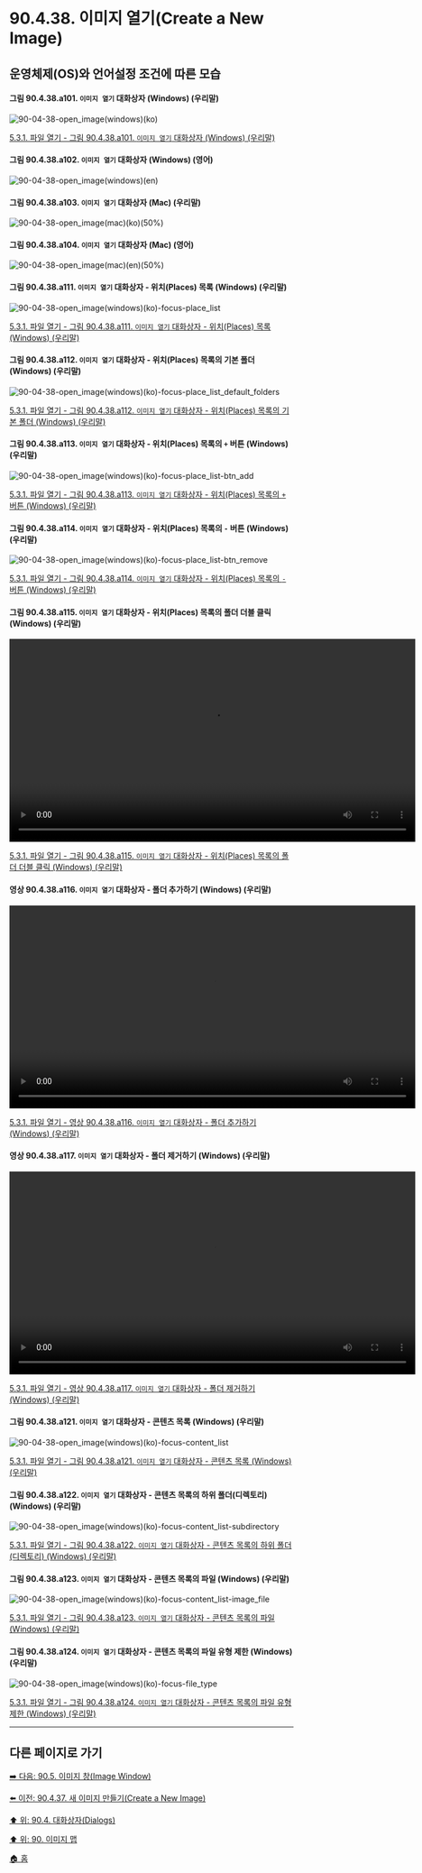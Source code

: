 # 90.4.38. 이미지 열기(Create a New Image)
## 운영체제(OS)와 언어설정 조건에 따른 모습
#### 그림 90.4.38.a101. `이미지 열기` 대화상자 (Windows) (우리말)
![90-04-38-open_image(windows)(ko)](https://github.com/wonder13662/gimp/assets/15767104/208d13e1-6dd5-482a-be16-3288a358895d)

[5.3.1. 파일 열기 - 그림 90.4.38.a101. `이미지 열기` 대화상자 (Windows) (우리말)](https://wonder13662.github.io/gimp/2.10.36_ko/05-03-01-open-file.html#%EA%B7%B8%EB%A6%BC-90438a101-%EC%9D%B4%EB%AF%B8%EC%A7%80-%EC%97%B4%EA%B8%B0-%EB%8C%80%ED%99%94%EC%83%81%EC%9E%90-windows-%EC%9A%B0%EB%A6%AC%EB%A7%90)

#### 그림 90.4.38.a102. `이미지 열기` 대화상자 (Windows) (영어)
![90-04-38-open_image(windows)(en)](https://github.com/wonder13662/gimp/assets/15767104/dfbe60d4-d33f-41d0-996d-cc71f2291c9d)

#### 그림 90.4.38.a103. `이미지 열기` 대화상자 (Mac) (우리말)
![90-04-38-open_image(mac)(ko)(50%)](https://github.com/wonder13662/gimp/assets/15767104/98d9155f-e3ec-49f5-ae5f-ef8252983697)

#### 그림 90.4.38.a104. `이미지 열기` 대화상자 (Mac) (영어)
![90-04-38-open_image(mac)(en)(50%)](https://github.com/wonder13662/gimp/assets/15767104/44af20cd-d2d5-4d33-a0fc-a7c289201b5b)

#### 그림 90.4.38.a111. `이미지 열기` 대화상자 - 위치(Places) 목록 (Windows) (우리말)
![90-04-38-open_image(windows)(ko)-focus-place_list](https://github.com/wonder13662/gimp/assets/15767104/9395a68d-1c2a-4fc2-a690-9952a690f276)

[5.3.1. 파일 열기 - 그림 90.4.38.a111. `이미지 열기` 대화상자 - 위치(Places) 목록 (Windows) (우리말)](https://wonder13662.github.io/gimp/2.10.36_ko/05-03-01-open-file.html#%EA%B7%B8%EB%A6%BC-90438a111-%EC%9D%B4%EB%AF%B8%EC%A7%80-%EC%97%B4%EA%B8%B0-%EB%8C%80%ED%99%94%EC%83%81%EC%9E%90---%EC%9C%84%EC%B9%98places-%EB%AA%A9%EB%A1%9D-windows-%EC%9A%B0%EB%A6%AC%EB%A7%90)

#### 그림 90.4.38.a112. `이미지 열기` 대화상자 - 위치(Places) 목록의 기본 폴더 (Windows) (우리말)
![90-04-38-open_image(windows)(ko)-focus-place_list_default_folders](https://github.com/wonder13662/gimp/assets/15767104/e2b038c2-8142-42c0-86a6-392fe5daf53a)

[5.3.1. 파일 열기 - 그림 90.4.38.a112. `이미지 열기` 대화상자 - 위치(Places) 목록의 기본 폴더 (Windows) (우리말)](https://wonder13662.github.io/gimp/2.10.36_ko/05-03-01-open-file.html#%EA%B7%B8%EB%A6%BC-90438a112-%EC%9D%B4%EB%AF%B8%EC%A7%80-%EC%97%B4%EA%B8%B0-%EB%8C%80%ED%99%94%EC%83%81%EC%9E%90---%EC%9C%84%EC%B9%98places-%EB%AA%A9%EB%A1%9D%EC%9D%98-%EA%B8%B0%EB%B3%B8-%ED%8F%B4%EB%8D%94-windows-%EC%9A%B0%EB%A6%AC%EB%A7%90)

#### 그림 90.4.38.a113. `이미지 열기` 대화상자 - 위치(Places) 목록의 `+` 버튼 (Windows) (우리말)
![90-04-38-open_image(windows)(ko)-focus-place_list-btn_add](https://github.com/wonder13662/gimp/assets/15767104/bada7425-8039-46d7-ace5-e85d466dccc4)

[5.3.1. 파일 열기 - 그림 90.4.38.a113. `이미지 열기` 대화상자 - 위치(Places) 목록의 `+` 버튼 (Windows) (우리말)](https://wonder13662.github.io/gimp/2.10.36_ko/05-03-01-open-file.html#%EA%B7%B8%EB%A6%BC-90438a113-%EC%9D%B4%EB%AF%B8%EC%A7%80-%EC%97%B4%EA%B8%B0-%EB%8C%80%ED%99%94%EC%83%81%EC%9E%90---%EC%9C%84%EC%B9%98places-%EB%AA%A9%EB%A1%9D%EC%9D%98--%EB%B2%84%ED%8A%BC-windows-%EC%9A%B0%EB%A6%AC%EB%A7%90)

#### 그림 90.4.38.a114. `이미지 열기` 대화상자 - 위치(Places) 목록의 `-` 버튼 (Windows) (우리말)
![90-04-38-open_image(windows)(ko)-focus-place_list-btn_remove](https://github.com/wonder13662/gimp/assets/15767104/2c0fea1e-4006-42b0-9faa-0f12c7594ce2)

[5.3.1. 파일 열기 - 그림 90.4.38.a114. `이미지 열기` 대화상자 - 위치(Places) 목록의 `-` 버튼 (Windows) (우리말)](https://wonder13662.github.io/gimp/2.10.36_ko/05-03-01-open-file.html#%EA%B7%B8%EB%A6%BC-90438a114-%EC%9D%B4%EB%AF%B8%EC%A7%80-%EC%97%B4%EA%B8%B0-%EB%8C%80%ED%99%94%EC%83%81%EC%9E%90---%EC%9C%84%EC%B9%98places-%EB%AA%A9%EB%A1%9D%EC%9D%98---%EB%B2%84%ED%8A%BC-windows-%EC%9A%B0%EB%A6%AC%EB%A7%90)

#### 그림 90.4.38.a115. `이미지 열기` 대화상자 - 위치(Places) 목록의 폴더 더블 클릭 (Windows) (우리말)
<video controls="controls" width="720" src="https://github.com/wonder13662/gimp/assets/15767104/c792bbc8-26cc-49a7-b2de-6c66008ec909"></video>

[5.3.1. 파일 열기 - 그림 90.4.38.a115. `이미지 열기` 대화상자 - 위치(Places) 목록의 폴더 더블 클릭 (Windows) (우리말)](https://wonder13662.github.io/gimp/2.10.36_ko/05-03-01-open-file.html#%EA%B7%B8%EB%A6%BC-90438a115-%EC%9D%B4%EB%AF%B8%EC%A7%80-%EC%97%B4%EA%B8%B0-%EB%8C%80%ED%99%94%EC%83%81%EC%9E%90---%EC%9C%84%EC%B9%98places-%EB%AA%A9%EB%A1%9D%EC%9D%98-%ED%8F%B4%EB%8D%94-%EB%8D%94%EB%B8%94-%ED%81%B4%EB%A6%AD-windows-%EC%9A%B0%EB%A6%AC%EB%A7%90)

#### 영상 90.4.38.a116. `이미지 열기` 대화상자 - 폴더 추가하기 (Windows) (우리말)
<video controls="controls" width="720" src="https://github.com/wonder13662/gimp/assets/15767104/8c68793e-8495-406d-86f0-71860f5a8741"></video>

[5.3.1. 파일 열기 - 영상 90.4.38.a116. `이미지 열기` 대화상자 - 폴더 추가하기 (Windows) (우리말)](https://wonder13662.github.io/gimp/2.10.36_ko/05-03-01-open-file.html#%EC%98%81%EC%83%81-90438a116-%EC%9D%B4%EB%AF%B8%EC%A7%80-%EC%97%B4%EA%B8%B0-%EB%8C%80%ED%99%94%EC%83%81%EC%9E%90---%ED%8F%B4%EB%8D%94-%EC%B6%94%EA%B0%80%ED%95%98%EA%B8%B0-windows-%EC%9A%B0%EB%A6%AC%EB%A7%90)

#### 영상 90.4.38.a117. `이미지 열기` 대화상자 - 폴더 제거하기 (Windows) (우리말)
<video controls="controls" width="720" src="https://github.com/wonder13662/gimp/assets/15767104/336620da-9ae1-4d7e-a102-5199c0449001"></video>

[5.3.1. 파일 열기 - 영상 90.4.38.a117. `이미지 열기` 대화상자 - 폴더 제거하기 (Windows) (우리말)](https://wonder13662.github.io/gimp/2.10.36_ko/05-03-01-open-file.html#%EC%98%81%EC%83%81-90438a117-%EC%9D%B4%EB%AF%B8%EC%A7%80-%EC%97%B4%EA%B8%B0-%EB%8C%80%ED%99%94%EC%83%81%EC%9E%90---%ED%8F%B4%EB%8D%94-%EC%A0%9C%EA%B1%B0%ED%95%98%EA%B8%B0-windows-%EC%9A%B0%EB%A6%AC%EB%A7%90)

#### 그림 90.4.38.a121. `이미지 열기` 대화상자 - 콘텐츠 목록 (Windows) (우리말)
![90-04-38-open_image(windows)(ko)-focus-content_list](https://github.com/wonder13662/gimp/assets/15767104/d2fa06b0-52b7-4b39-a993-ffa4232b5ba9)

[5.3.1. 파일 열기 - 그림 90.4.38.a121. `이미지 열기` 대화상자 - 콘텐츠 목록 (Windows) (우리말)]()

#### 그림 90.4.38.a122. `이미지 열기` 대화상자 - 콘텐츠 목록의 하위 폴더(디렉토리) (Windows) (우리말)
![90-04-38-open_image(windows)(ko)-focus-content_list-subdirectory](https://github.com/wonder13662/gimp/assets/15767104/da0dcebb-81fc-4668-ab6a-05ee7ab4d4ba)

[5.3.1. 파일 열기 - 그림 90.4.38.a122. `이미지 열기` 대화상자 - 콘텐츠 목록의 하위 폴더(디렉토리) (Windows) (우리말)]()

#### 그림 90.4.38.a123. `이미지 열기` 대화상자 - 콘텐츠 목록의 파일 (Windows) (우리말)
![90-04-38-open_image(windows)(ko)-focus-content_list-image_file](https://github.com/wonder13662/gimp/assets/15767104/36aa5cf7-6627-48d7-b49f-c383298b7261)

[5.3.1. 파일 열기 - 그림 90.4.38.a123. `이미지 열기` 대화상자 - 콘텐츠 목록의 파일 (Windows) (우리말)]()

#### 그림 90.4.38.a124. `이미지 열기` 대화상자 - 콘텐츠 목록의 파일 유형 제한 (Windows) (우리말)
![90-04-38-open_image(windows)(ko)-focus-file_type](https://github.com/wonder13662/gimp/assets/15767104/c58708b1-dbd0-4647-b849-5308410438b2)

[5.3.1. 파일 열기 - 그림 90.4.38.a124. `이미지 열기` 대화상자 - 콘텐츠 목록의 파일 유형 제한 (Windows) (우리말)]()

***

## 다른 페이지로 가기
[➡️ 다음: 90.5. 이미지 창(Image Window)](./90-05-00-image_window.md)

[⬅️ 이전: 90.4.37. 새 이미지 만들기(Create a New Image)](./90-04-37-create_a_new_image.md)

[⬆️ 위: 90.4. 대화상자(Dialogs)](./90-04-00-dialogs.md)

[⬆️ 위: 90. 이미지 맵](./90-00-image-map.md)

[🏠 홈](./00-home.md)
